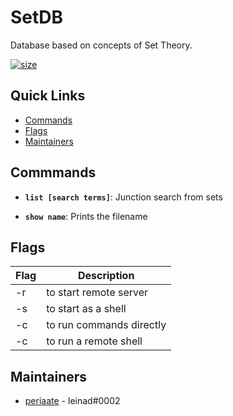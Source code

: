 
# SetDB

Database based on concepts of Set Theory.

 [![size](https://img.shields.io/github/repo-size/periaate/SetDB?color=red&label=SIZE)](https://img.shields.io/github/repo-size/periaate/SetDB?color=red&label=SIZE)

## Quick Links

- [Commands](#Commmands)
- [Flags](#Flags)
- [Maintainers](#Maintainers)

## Commmands

- **`list [search terms]`**: 
Junction search from sets

- **`show name`**: 
Prints the filename
## Flags

| Flag              | Description                     | 
| ----------------- | ------------------------------- | 
| -r | to start remote server |
| -s | to start as a shell |
| -c | to run commands directly |
| -c | to run a remote shell |

## Maintainers

- [periaate](https://github.com/periaate) - leinad#0002
